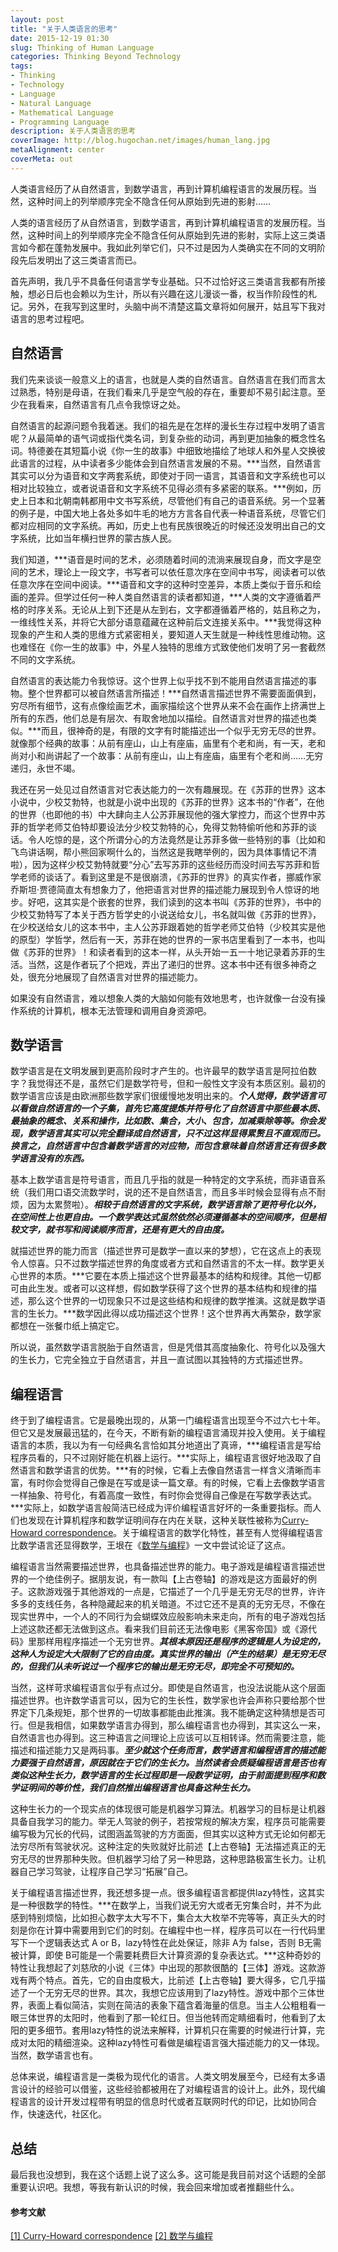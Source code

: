 ```yaml
---
layout: post
title: "关于人类语言的思考"
date: 2015-12-19 01:30
slug: Thinking of Human Language
categories: Thinking Beyond Technology
tags:
- Thinking
- Technology
- Language
- Natural Language
- Mathematical Language
- Programming Language
description: 关于人类语言的思考
coverImage: http://blog.hugochan.net/images/human_lang.jpg
metaAlignment: center
coverMeta: out
---
```


人类语言经历了从自然语言，到数学语言，再到计算机编程语言的发展历程。当然，这种时间上的列举顺序完全不隐含任何从原始到先进的影射……
<!-- excerpt -->

人类的语言经历了从自然语言，到数学语言，再到计算机编程语言的发展历程。当然，这种时间上的列举顺序完全不隐含任何从原始到先进的影射，实际上这三类语言如今都在蓬勃发展中。我如此列举它们，只不过是因为人类确实在不同的文明阶段先后发明出了这三类语言而已。

首先声明，我几乎不具备任何语言学专业基础。只不过恰好这三类语言我都有所接触，想必日后也会赖以为生计，所以有兴趣在这儿漫谈一番，权当作阶段性的札记。另外，在我写到这里时，头脑中尚不清楚这篇文章将如何展开，姑且写下我对语言的思考过程吧。

## 自然语言
我们先来谈谈一般意义上的语言，也就是人类的自然语言。自然语言在我们而言太过熟悉，特别是母语，在我们看来几乎是空气般的存在，重要却不易引起注意。至少在我看来，自然语言有几点令我惊讶之处。

自然语言的起源问题令我着迷。我们的祖先是在怎样的漫长生存过程中发明了语言呢？从最简单的语气词或指代类名词，到复杂些的动词，再到更加抽象的概念性名词。特德姜在其短篇小说《你一生的故事》中细致地描绘了地球人和外星人交换彼此语言的过程，从中读者多少能体会到自然语言发展的不易。***当然，自然语言其实可以分为语音和文字两套系统，即使对于同一语言，其语音和文字系统也可以相对比较独立，或者说语音和文字系统不见得必须有多紧密的联系。***例如，历史上日本和北朝南韩都用中文书写系统，尽管他们有自己的语音系统。另一个显著的例子是，中国大地上各处多如牛毛的地方方言各自代表一种语音系统，尽管它们都对应相同的文字系统。再如，历史上也有民族很晚近的时候还没发明出自己的文字系统，比如当年横扫世界的蒙古族人民。

我们知道，***语音是时间的艺术，必须随着时间的流淌来展现自身，而文字是空间的艺术，理论上一段文字，书写者可以依任意次序在空间中书写，阅读者可以依任意次序在空间中阅读。***语音和文字的这种时空差异，本质上类似于音乐和绘画的差异。但学过任何一种人类自然语言的读者都知道，***人类的文字遵循着严格的时序关系。无论从上到下还是从左到右，文字都遵循着严格的，姑且称之为，一维线性关系，并将它大部分语意蕴藏在这种前后文连接关系中。***我觉得这种现象的产生和人类的思维方式紧密相关，要知道人天生就是一种线性思维动物。这也难怪在《你一生的故事》中，外星人独特的思维方式致使他们发明了另一套截然不同的文字系统。

自然语言的表达能力令我惊讶。这个世界上似乎找不到不能用自然语言描述的事物。整个世界都可以被自然语言所描述！***自然语言描述世界不需要面面俱到，穷尽所有细节，这有点像绘画艺术，画家描绘这个世界从来不会在画作上挤满世上所有的东西，他们总是有层次、有取舍地加以描绘。自然语言对世界的描述也类似。***而且，很神奇的是，有限的文字有时能描述出一个似乎无穷无尽的世界。就像那个经典的故事：从前有座山，山上有座庙，庙里有个老和尚，有一天，老和尚对小和尚讲起了一个故事：从前有座山，山上有座庙，庙里有个老和尚……无穷递归，永世不竭。

我还在另一处见过自然语言对它表达能力的一次有趣展现。在《苏菲的世界》这本小说中，少校艾勃特，也就是小说中出现的《苏菲的世界》这本书的“作者”，在他的世界（也即他的书）中大肆向主人公苏菲展现他的强大掌控力，而这个世界中苏菲的哲学老师艾伯特却要设法分少校艾勃特的心，免得艾勃特偷听他和苏菲的谈话。令人吃惊的是，这个所谓分心的方法竟然是让苏菲多做一些特别的事（比如和飞鸟讲话啊，帮小熊回家啊什么的，当然这是我瞎举例的，因为具体事情记不清啦），因为这样少校艾勃特就要“分心”去写苏菲的这些经历而没时间去写苏菲和哲学老师的谈话了。看到这里是不是很崩溃，《苏菲的世界》的真实作者，挪威作家乔斯坦·贾德简直太有想象力了，他把语言对世界的描述能力展现到令人惊讶的地步。好吧，这其实是个嵌套的世界，我们读到的这本书叫《苏菲的世界》，书中的少校艾勃特写了本关于西方哲学史的小说送给女儿，书名就叫做《苏菲的世界》，在少校送给女儿的这本书中，主人公苏菲跟着她的哲学老师艾伯特（少校其实是他的原型）学哲学，然后有一天，苏菲在她的世界的一家书店里看到了一本书，也叫做《苏菲的世界》！和读者看到的这本一样，从头开始一五一十地记录着苏菲的生活。当然，这是作者玩了个把戏，弄出了递归的世界。这本书中还有很多神奇之处，很充分地展现了自然语言对世界的描述能力。

如果没有自然语言，难以想象人类的大脑如何能有效地思考，也许就像一台没有操作系统的计算机，根本无法管理和调用自身资源吧。

## 数学语言
数学语言是在文明发展到更高阶段时才产生的。也许最早的数学语言是阿拉伯数字？我觉得还不是，虽然它们是数学符号，但和一般性文字没有本质区别。最初的数学语言应该是由欧洲那些数学家们很缓慢地发明出来的。***个人觉得，数学语言可以看做自然语言的一个子集，首先它高度提炼并符号化了自然语言中那些最本质、最抽象的概念、关系和操作，比如数、集合，大小、包含，加减乘除等等。你会发现，数学语言其实可以完全翻译成自然语言，只不过这样显得累赘且不直观而已。换言之，自然语言中包含着数学语言的对应物，而包含意味着自然语言还有很多数学语言没有的东西。***

基本上数学语言是符号语言，而且几乎指的就是一种特定的文字系统，而非语音系统（我们用口语交流数学时，说的还不是自然语言，而且多半时候会显得有点不耐烦，因为太累赘啦）。***相较于自然语言的文字系统，数学语言除了更符号化以外，在空间性上也更自由。一个数学表达式虽然依然必须遵循基本的空间顺序，但是相较文字，就书写和阅读顺序而言，还是有更大的自由度。***

就描述世界的能力而言（描述世界可是数学一直以来的梦想），它在这点上的表现令人惊喜。只不过数学描述世界的角度或者方式和自然语言的不太一样。数学更关心世界的本质。***它要在本质上描述这个世界最基本的结构和规律。其他一切都可由此生发。或者可以这样想，假如数学获得了这个世界的基本结构和规律的描述，那么这个世界的一切现象只不过是这些结构和规律的数学推演。这就是数学语言的生长力。***数学因此得以成功描述这个世界！这个世界再大再繁杂，数学家都想在一张餐巾纸上搞定它。

所以说，虽然数学语言脱胎于自然语言，但是凭借其高度抽象化、符号化以及强大的生长力，它完全独立于自然语言，并且一直试图以其独特的方式描述世界。

## 编程语言
终于到了编程语言。它是最晚出现的，从第一门编程语言出现至今不过六七十年。但它又是发展最迅猛的，在今天，不断有新的编程语言涌现并投入使用。关于编程语言的本质，我以为有一句经典名言恰如其分地道出了真谛，***编程语言是写给程序员看的，只不过刚好能在机器上运行。***实际上，编程语言很好地汲取了自然语言和数学语言的优势。***有的时候，它看上去像自然语言一样含义清晰而丰富，有时你会觉得自己像是在写或是读一篇文章。有的时候，它看上去像数学语言一样抽象、符号化，有着高度一致性，有时你会觉得自己像是在写数学表达式。***实际上，如数学语言般简洁已经成为评价编程语言好坏的一条重要指标。而人们也发现在计算机程序和数学证明间存在内在关联，这种关联性被称为[Curry-Howard correspondence](https://en.wikipedia.org/wiki/Curry–Howard_correspondence)。关于编程语言的数学化特性，甚至有人觉得编程语言比数学语言还显得数学，王垠在《[数学与编程](http://www.yinwang.org/blog-cn/2015/07/04/math/)》一文中尝试论证了这点。

编程语言当然需要描述世界，也具备描述世界的能力。电子游戏是编程语言描述世界的一个绝佳例子。据朋友说，有一款叫【上古卷轴】的游戏是这方面最好的例子。这款游戏强于其他游戏的一点是，它描述了一个几乎是无穷无尽的世界，许许多多的支线任务，各种隐藏起来的机关暗道。不过它还不是真的无穷无尽，不像在现实世界中，一个人的不同行为会蝴蝶效应般影响未来走向，所有的电子游戏包括上述这款还都无法做到这点。看来我们目前还无法像电影《黑客帝国》或《源代码》里那样用程序描述一个无穷世界。***其根本原因还是程序的逻辑是人为设定的，这种人为设定大大限制了它的自由度。真实世界的输出（产生的结果）是无穷无尽的，但我们从未听说过一个程序它的输出是无穷无尽，即完全不可预知的。***

当然，这样苛求编程语言似乎有点过分。即使是自然语言，也没法说能从这个层面描述世界。也许数学语言可以，因为它的生长性，数学家也许会声称只要给那个世界定下几条规矩，那个世界的一切故事都能由此推演。我不能确定这种猜想是否可行。但是我相信，如果数学语言办得到，那么编程语言也办得到，其实这么一来，自然语言也办得到。这三种语言之间理论上应该可以互相转译。然而需要注意，能描述和描述能力又是两码事。***至少就这个任务而言，数学语言和编程语言的描述能力要强于自然语言，原因就在于它们的生长力。当然读者会质疑编程语言是否也有类似这种生长力，数学语言的生长过程即是一段数学证明，由于前面提到程序和数学证明间的等价性，我们自然推出编程语言也具备这种生长力。***

这种生长力的一个现实点的体现很可能是机器学习算法。机器学习的目标是让机器具备自我学习的能力。举无人驾驶的例子，若按常规的解决方案，程序员可能需要编写极为冗长的代码，试图涵盖驾驶的方方面面，但其实以这种方式无论如何都无法穷尽所有驾驶状况。这种注定的失败就好比前述【上古卷轴】无法描述真正的无穷无尽的世界那种失败。但机器学习给了另一种思路，这种思路极富生长力。让机器自己学习驾驶，让程序自己学习“拓展”自己。

关于编程语言描述世界，我还想多提一点。很多编程语言都提供lazy特性，这其实是一种很数学的特性。***在数学上，当我们说无穷大或者无穷集合时，并不为此感到特别烦恼，比如担心数字太大写不下，集合太大枚举不完等等，真正头大的时刻是你在计算中需要用到它们的时刻。在编程中也一样，程序员可以在一行代码里写下一个逻辑表达式 A or B，lazy特性在此处保证，除非 A为 false，否则 B无需被计算，即使 B可能是一个需要耗费巨大计算资源的复杂表达式。***这种奇妙的特性让我想起了刘慈欣的小说《三体》中出现的那款很酷的【三体】游戏。这款游戏有两个特点。首先，它的自由度极大，比前述【上古卷轴】要大得多，它几乎描述了一个无穷无尽的世界。其次，我想它应该用到了lazy特性。游戏中那个三体世界，表面上看似简洁，实则在简洁的表象下蕴含着海量的信息。当主人公粗粗看一眼三体世界的太阳时，他看到了那一轮红日。但当他转而定睛细看时，他看到了太阳的更多细节。套用lazy特性的说法来解释，计算机只在需要的时候进行计算，完成对太阳的精细渲染。这种lazy特性可看做是编程语言强大描述能力的又一体现。当然，数学语言也有。

总体来说，编程语言是一类极为现代化的语言。人类文明发展至今，已经有太多语言设计的经验可以借鉴，这些经验都被用在了对编程语言的设计上。此外，现代编程语言的设计开发过程带有明显的信息时代或者互联网时代的印记，比如协同合作，快速迭代，社区化。

## 总结
最后我也没想到，我在这个话题上说了这么多。这可能是我目前对这个话题的全部重要认识吧。我想，等我有新认识的时候，我会回来增加或者推翻些什么。

#### 参考文献
[[1] Curry-Howard correspondence](https://en.wikipedia.org/wiki/Curry–Howard_correspondence)
[[2] 数学与编程](http://www.yinwang.org/blog-cn/2015/07/04/math/)


